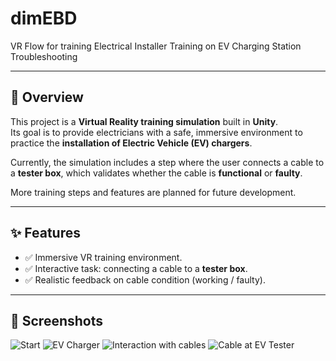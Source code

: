 # dimEBD
VR Flow for training Electrical Installer Training on EV Charging Station Troubleshooting

---

## 📝 Overview  
This project is a **Virtual Reality training simulation** built in **Unity**.  
Its goal is to provide electricians with a safe, immersive environment to practice the **installation of Electric Vehicle (EV) chargers**.  

Currently, the simulation includes a step where the user connects a cable to a **tester box**, which validates whether the cable is **functional** or **faulty**.  

More training steps and features are planned for future development.  

---

## ✨ Features  
- ✅ Immersive VR training environment.  
- ✅ Interactive task: connecting a cable to a **tester box**.  
- ✅ Realistic feedback on cable condition (working / faulty).  
 

---

## 📸 Screenshots  
![Start](Assets/Images/Screenshot_405.png)
![EV Charger](Assets/Images/Screenshot_408.png) 
![Interaction with cables](Assets/Images/Screenshot_409.png) 
![Cable at EV Tester](Assets/Images/Screenshot_410.png) 



